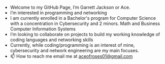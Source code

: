 - Welcome to my GitHub Page, I’m Garrett Jackson or Ace.
- I’m interested in programming and networking
- I am currently enrolled in a Bachelor's program for Computer Science with a concentration in Cybersecurity and 2 minors. Math and Business Computer Information Systems
- I’m looking to collaborate on projects to build my working knowledge of coding languages and networking skills
- Currently, while coding/programming is an interest of mine, cybersecurity and network engineering are my main focuses.
- 📫 How to reach me email me at aceofroses01@gmail.com

<!---
aceofroses/aceofroses is a ✨ special ✨ repository because its `README.md` (this file) appears on your GitHub profile.
You can click the Preview link to take a look at your changes.
--->
